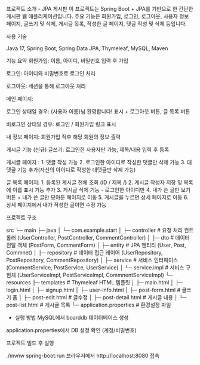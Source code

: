 프로젝트 소개 - JPA 게시판
이 프로젝트는 Spring Boot + JPA를 기반으로 한 간단한 게시판 웹 애플리케이션입니다.
주요 기능은 회원가입, 로그인, 로그아웃, 사용자 정보 페이지, 글쓰기 및 삭제, 게시글 목록, 작성한 글 페이지, 댓글 작성 및 삭제 등입니다.

사용 기술

Java 17,
Spring Boot,
Spring Data JPA,
Thymeleaf,
MySQL,
Maven

기능 요약
회원가입: 이름, 아이디, 비밀번호 입력 후 가입

로그인: 아이디와 비밀번호로 로그인 처리

로그아웃: 세션을 통해 로그아웃 처리

메인 페이지:

로그인 상태일 경우: {사용자 이름}님 환영합니다! 표시 + 로그아웃 버튼, 글 목록 버튼

비로그인 상태일 경우: 로그인 / 회원가입 링크 표시

내 정보 페이지: 회원가입 직후 해당 회원의 정보 출력

게시글 기능 (신규)
글쓰기: 로그인한 사용자만 가능, 제목/내용 입력 후 등록

게시글 페이지 : 1. 댓글 작성 가능
               2. 로그인한 아이디로 작성한 댓글만 삭제 가능
               3. 대댓글 기능 추가(자신의 아이디로 작성한 대댓글만 삭제 가능)



글 목록 페이지: 1. 등록된 게시글 전체 조회 (ID / 제목 /)
               2. 게시글 작성자 저장 및 목록에 이름 표시 기능 추가
               3. 게시글 삭제 기능 - 로그인한 아이디만
               4. 내가 쓴 글만 보기 버튼 + 내가 쓴 글만 모아둔 페이지로 이동
               5. 게시글을 누르면 상세 페이지로 이동
               6. 상세 페이지에서 내가 작성한 글이면 수정 가능

프로젝트 구조


src
 └─ main
     ├─ java
     │   └─ com.example.start
     │       ├─ controller       # 요청 처리 컨트롤러 (UserController, PostController, CommentController)
     │       ├─ dto              # 데이터 전달 객체 (PostForm, CommentForm)
     │       ├─ entity           # JPA 엔티티 (User, Post, Commnet)
     │       ├─ repository       # 데이터 접근 레이어 (UserRepository, PostRepository, CommentRepository)
     │       ├─ service          # 서비스 인터페이스 (CommentService, PostService, UserService)
     │       └─ service.impl     # 서비스 구현체 (UserServiceImpl, PostServiceImpl, CommnentServiceImpl)
     └─ resources
         ├─ templates            # Thymeleaf HTML 템플릿
         │   ├─ main.html
         │   ├─ login.html
         │   ├─ signup.html
         │   ├─ user-info.html
         │   ├─ post-form.html      # 글쓰기 폼
         │   ├─ post-edit.html      # 글수정
         │   ├─ post-detail.html    # 게시글 내용
         │   └─ post-list.html      # 게시글 목록
         └─ application.properties # 환경설정 파일

* 실행 방법
MySQL에서 boarddb 데이터베이스 생성

application.properties에서 DB 설정 확인 (계정/비밀번호)

프로젝트 빌드 후 실행

./mvnw spring-boot:run
브라우저에서 http://localhost:8080 접속
